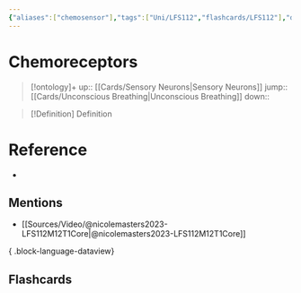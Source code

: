 ```yaml
---
{"aliases":["chemosensor"],"tags":["Uni/LFS112","flashcards/LFS112"],"dg-publish":true,"permalink":"/cards/chemoreceptors/","dgPassFrontmatter":true}
---
```


# Chemoreceptors

> [!ontology]+
> up:: [[Cards/Sensory Neurons\|Sensory Neurons]]
> jump:: [[Cards/Unconscious Breathing\|Unconscious Breathing]]
> down:: 

> [!Definition] Definition
> 

# Reference
- 

## Mentions
- [[Sources/Video/@nicolemasters2023-LFS112M12T1Core\|@nicolemasters2023-LFS112M12T1Core]]

{ .block-language-dataview}

## Flashcards
